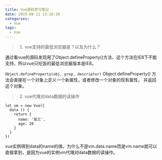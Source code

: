 ```yaml
---
title: Vue源码学习笔记
date: 2019-08-11 13:16:39
categories:
  - Vue
tags:
  - Vue
---
```


> 1. vue支持的最低浏览器是？以及为什么？

通过看vue的源码发现用了Object.defineProperty()方法，这个方法在IE8下不能支持，所以vue只吃饭的最低浏览器版本是IE8。

<code>Object.defineProperty(obj, prop, descriptor)</code>
Object.defineProperty() 方法会直接在一个对象上定义一个新属性，或者修改一个对象的现有属性， 并返回这个对象。

> 2. vue代理对data数据的读操作

```
let vm = new Vue({
  data () {
    return {
      name: '张三',
      age: 20
    }
  }
})
```
vue实例得到data的name的值，为什么不是vm.data.name而是vm.name就可以直接拿到，是因为vue的实例vm代理对data数据的读操作。